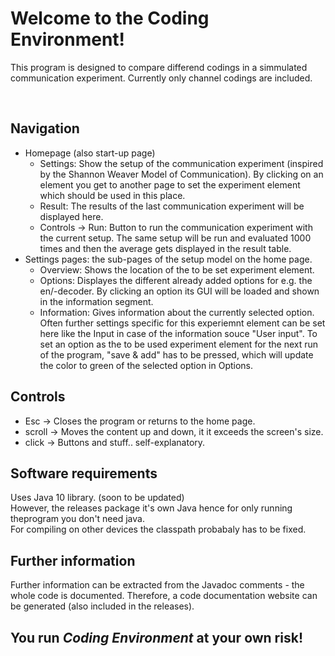 # Welcome to the Coding Environment!
This program is designed to compare differend codings in a simmulated communication experiment. Currently only channel codings are included.

<br />

## Navigation
- Homepage (also start-up page)
  - Settings: Show the setup of the communication experiment (inspired by the Shannon Weaver Model of Communication). By clicking on an element you get to another page to set the experiment element which should be used in this place.
  - Result: The results of the last communication experiment will be displayed here.
  - Controls -> Run: Button to run the communication experiment with the current setup. The same setup will be run and evaluated 1000 times and then the average gets displayed in the result table.
- Settings pages: the sub-pages of the setup model on the home page.
  - Overview: Shows the location of the to be set experiment element.
  - Options: Displayes the different already added options for e.g. the en/-decoder. By clicking an option its GUI will be loaded and shown in the information segment.
  - Information: Gives information about the currently selected option. Often further settings specific for this experiemnt element can be set here like the Input in case of the information souce "User input". To set an option as the to be used experiment element for the next run of the program, "save & add" has to be pressed, which will update the color to green of the selected option in Options.

## Controls
- Esc -> Closes the program or returns to the home page.
- scroll -> Moves the content up and down, it it exceeds the screen's size.
- click -> Buttons and stuff.. self-explanatory.


## Software requirements
Uses Java 10 library. (soon to be updated)<br>
However, the releases package it's own Java hence for only running theprogram you don't need java.<br>
For compiling on other devices the classpath probabaly has to be fixed.

## Further information
Further information can be extracted from the Javadoc comments - the whole code is documented.
Therefore, a code documentation website can be generated (also included in the releases).
<br /> 

## You run _Coding Environment_ at your own risk!
